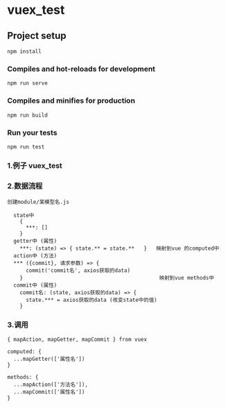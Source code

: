 # vuex_test

## Project setup
```
npm install
```

### Compiles and hot-reloads for development
```
npm run serve
```

### Compiles and minifies for production
```
npm run build
```

### Run your tests
```
npm run test
```

### 1.例子 vuex_test
### 2.数据流程
    创建module/某模型名.js

      state中
        {
          ***: []
        }
      getter中 (属性)
        ***: (state) => { state.** = state.**   }   映射到vue 的computed中
      action中 (方法)
      *** ({commit}, 请求参数) => {
          commit('commit名', axios获取的data) 
        }                                            映射到vue methods中
      commit中 (属性)
        commit名: (state, axios获取的data) => {
          state.*** = axios获取的data (改变state中的值)
        }

### 3.调用
    { mapAction, mapGetter, mapCommit } from vuex

    computed: {
      ...mapGetter(['属性名'])
    }

    methods: {
      ...mapAction(['方法名']),
      ...mapCommit(['属性名'])
    }
